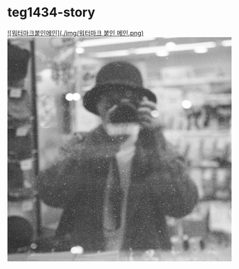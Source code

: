 # teg1434-story
[![워터마크붙인메인](./img/워터마크 붙인 메인.png)](https://teg1434.github.io/teg1434-story/main)
[![내사진](./img/내사진.jpg)](https://teg1434.github.io/teg1434-story/main)




